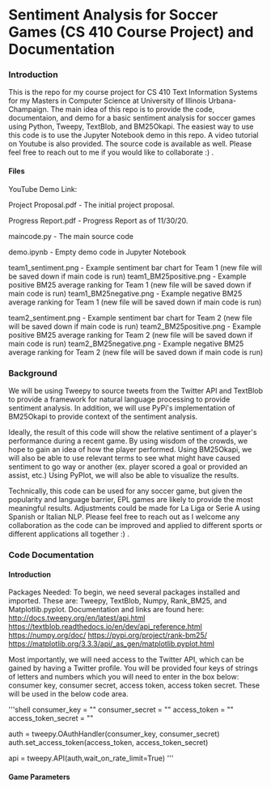 # Sentiment Analysis for Soccer Games (CS 410 Course Project) and Documentation

### Introduction

This is the repo for my course project for CS 410 Text Information Systems for my Masters in Computer Science at University of Illinois Urbana-Champaign. The main idea of this repo is to provide the code, documentaion, and demo for a basic sentiment analysis for soccer games using Python, Tweepy, TextBlob, and BM25Okapi. The easiest way to use this code is to use the Jupyter Notebook demo in this repo. A video tutorial on Youtube is also provided. The source code is available as well. Please feel free to reach out to me if you would like to collaborate :) .

#### Files 

YouTube Demo Link: 

Project Proposal.pdf - The initial project proposal. 

Progress Report.pdf - Progress Report as of 11/30/20.

maincode.py - The main source code

demo.ipynb - Empty demo code in Jupyter Notebook

team1_sentiment.png - Example sentiment bar chart for Team 1 (new file will be saved down if main code is run)
team1_BM25positive.png - Example positive BM25 average ranking for Team 1 (new file will be saved down if main code is run)
team1_BM25negative.png - Example negative BM25 average ranking for Team 1 (new file will be saved down if main code is run)

team2_sentiment.png - Example sentiment bar chart for Team 2 (new file will be saved down if main code is run)
team2_BM25positive.png - Example positive BM25 average ranking for Team 2 (new file will be saved down if main code is run)
team2_BM25negative.png - Example negative BM25 average ranking for Team 2 (new file will be saved down if main code is run)

### Background

We will be using Tweepy to source tweets from the Twitter API and TextBlob to provide a framework for natural language processing to provide sentiment analysis. In addition, we will use PyPi's implementation of BM25Okapi to provide context of the sentiment analysis.

Ideally, the result of this code will show the relative sentiment of a player's performance during a recent game. By using wisdom of the crowds, we hope to gain an idea of how the player performed. Using BM25Okapi, we will also be able to use relevant terms to see what might have caused sentiment to go way or another (ex. player scored a goal or provided an assist, etc.) Using PyPlot, we will also be able to visualize the results.

Technically, this code can be used for any soccer game, but given the popularity and language barrier, EPL games are likely to provide the most meaningful results. Adjustments could be made for La Liga or Serie A using Spanish or Italian NLP. Please feel free to reach out as I welcome any collaboration as the code can be improved and applied to different sports or different applications all together :) .

### Code Documentation

#### Introduction 

Packages Needed: To begin, we need several packages installed and imported. These are: Tweepy, TextBlob, Numpy, Rank_BM25, and Matplotlib.pyplot. Documentation and links are found here: http://docs.tweepy.org/en/latest/api.html https://textblob.readthedocs.io/en/dev/api_reference.html https://numpy.org/doc/ https://pypi.org/project/rank-bm25/ https://matplotlib.org/3.3.3/api/_as_gen/matplotlib.pyplot.html

Most importantly, we will need access to the Twitter API, which can be gained by having a Twitter profile. You will be provided four keys of strings of letters and numbers which you will need to enter in the box below: consumer key, consumer secret, access token, access token secret. These will be used in the below code area. 

'''shell
consumer_key = ""
consumer_secret = ""
access_token = ""
access_token_secret = ""

auth = tweepy.OAuthHandler(consumer_key, consumer_secret)
auth.set_access_token(access_token, access_token_secret)

api = tweepy.API(auth,wait_on_rate_limit=True)
''' 

#### Game Parameters
